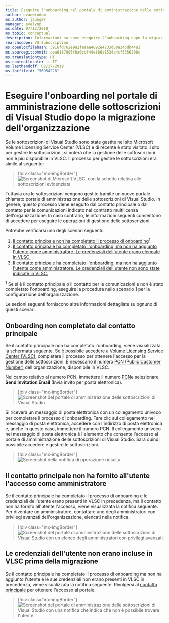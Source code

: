 ```yaml
---
title: Eseguire l'onboarding nel portale di amministrazione delle sottoscrizioni di Visual Studio dopo la migrazione
author: evanwindom
ms.author: jaunger
manager: evelynp
ms.date: 07/12/2018
ms.topic: conceptual
description: Informazioni su come eseguire l'onboarding dopo la migrazione dell'organizzazione nel portale di amministrazione delle sottoscrizioni di Visual Studio.
searchscope: VS Subscription
ms.openlocfilehash: 3916fd762e9a2feaaa4892e4233d08a345db44a1
ms.sourcegitcommit: cea6187005f8a0cdf44e866a1534a4cf5356208c
ms.translationtype: HT
ms.contentlocale: it-IT
ms.lasthandoff: 02/27/2019
ms.locfileid: "56954228"
---
```

# <a name="onboard-to-the-visual-studio-subscriptions-administration-portal-after-your-organization-is-migrated"></a>Eseguire l'onboarding nel portale di amministrazione delle sottoscrizioni di Visual Studio dopo la migrazione dell'organizzazione

Se le sottoscrizioni di Visual Studio sono state gestite nel sito Microsoft Volume Licensing Service Center (VLSC) e di recente è stato visitato il sito per gestire le sottoscrizioni, si noterà che la gestione delle sottoscrizioni non è più disponibile in VLSC. Il processo per gestire le sottoscrizioni era simile al seguente:
> [!div class="mx-imgBorder"]
> ![Screenshot di Microsoft VLSC, con la scheda relativa alle sottoscrizioni evidenziata](_img/post-migration-onboarding/vlsc-subscriptions.png)

Tuttavia ora le sottoscrizioni vengono gestite tramite un nuovo portale chiamato portale di amministrazione delle sottoscrizioni di Visual Studio. In genere, questo processo viene eseguito dal contatto principale o dal contatto per le comunicazioni indicato nel contratto multilicenza dell'organizzazione. In caso contrario, le informazioni seguenti consentono di accedere per eseguire le operazioni di gestione delle sottoscrizioni.

Potrebbe verificarsi uno degli scenari seguenti:

1. [Il contatto principale non ha completato il processo di onboarding](#Onboarding-not-completed-by-Primary-Contact)<sup>1</sup>. 
2. [Il contatto principale ha completato l'onboarding, ma non ha aggiunto l'utente come amministratore. Le credenziali dell'utente erano elencate in VLSC.](#Primary-Contact-did-not-provide-you-administrator-access) 
3. [Il contatto principale ha completato l'onboarding, ma non ha aggiunto l'utente come amministratore. Le credenziali dell'utente non sono state indicate in VLSC.](#Your-credentials-were-not-listed-in-VLSC-prior-to-migration)  

<sup>1</sup> Se si è il contatto principale o il contatto per le comunicazioni e non è stato completato l'onboarding, eseguire la procedura nello scenario 1 per la configurazione dell'organizzazione.

Le sezioni seguenti forniscono altre informazioni dettagliate su ognuno di questi scenari.

## <a name="onboarding-not-completed-by-primary-contact"></a>Onboarding non completato dal contatto principale

Se il contatto principale non ha completato l'onboarding, viene visualizzata la schermata seguente. Se è possibile accedere a [Volume Licensing Service Center (VLSC)](https://www.microsoft.com/Licensing/servicecenter/default.aspx), completare il processo per ottenere l'accesso per la gestione delle sottoscrizioni. È necessario il numero [PCN (Public Customer Number)](find-pcn.md) dell'organizzazione, disponibile in VLSC.

Nel campo relativo al numero PCN, immettere il numero [PCN](find-pcn.md)e selezionare **Send Invitation Email** (Invia invito per posta elettronica).
> [!div class="mx-imgBorder"]
> ![Screenshot del portale di amministrazione delle sottoscrizioni di Visual Studio](_img/post-migration-onboarding/send-invitation.png)

Si riceverà un messaggio di posta elettronica con un collegamento univoco per completare il processo di onboarding. Fare clic sul collegamento nel messaggio di posta elettronica, accedere con l'indirizzo di posta elettronica e, anche in questo caso, immettere il numero PCN. Il collegamento univoco nel messaggio di posta elettronica è l'elemento che consente l'accesso al portale di amministrazione delle sottoscrizioni di Visual Studio. Sarà quindi possibile accedere e gestire le sottoscrizioni.
> [!div class="mx-imgBorder"]
> ![Screenshot della notifica di operazione riuscita](_img/post-migration-onboarding/email-success.png)

## <a name="primary-contact-did-not-provide-you-administrator-access"></a>Il contatto principale non ha fornito all'utente l'accesso come amministratore

Se il contatto principale ha completato il processo di onboarding e le credenziali dell'utente erano presenti in VLSC in precedenza, ma il contatto non ha fornito all'utente l'accesso, viene visualizzata la notifica seguente. Per diventare un amministratore, contattare uno degli amministratori con privilegi avanzati dell'organizzazione, elencati nella notifica.
> [!div class="mx-imgBorder"]
> ![Screenshot del portale di amministrazione delle sottoscrizioni di Visual Studio con un elenco degli amministratori con privilegi avanzati](_img/post-migration-onboarding/admin-list.png)

## <a name="your-credentials-were-not-listed-in-vlsc-prior-to-migration"></a>Le credenziali dell'utente non erano incluse in VLSC prima della migrazione

Se il contatto principale ha completato il processo di onboarding ma non ha aggiunto l'utente e le sue credenziali non erano presenti in VLSC in precedenza, viene visualizzata la notifica seguente. Rivolgersi al [contatto principale](find-primary-contact.md) per ottenere l'accesso al portale.
> [!div class="mx-imgBorder"]
> ![Screenshot del portale di amministrazione delle sottoscrizioni di Visual Studio con una notifica che indica che non è possibile trovare l'utente](_img/post-migration-onboarding/cant-find-you.png)